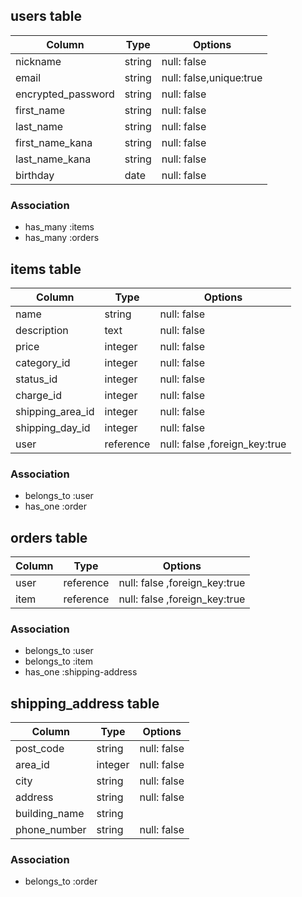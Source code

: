 ## users table

| Column               | Type                | Options                 |
|----------------------|---------------------|-------------------------|
| nickname             | string              | null: false             |
| email                | string              | null: false,unique:true |
| encrypted_password   | string              | null: false             |
| first_name           | string              | null: false             |
| last_name            | string              | null: false             |
| first_name_kana      | string              | null: false             |
| last_name_kana       | string              | null: false             |
| birthday             | date                | null: false             |


### Association

* has_many :items
* has_many :orders

## items table

| Column                              | Type       | Options                            |
|-------------------------------------|------------|------------------------------------|
| name                                | string     | null: false                        |
| description                         | text       | null: false                        |
| price                               | integer    | null: false                        |
| category_id                         | integer    | null: false                        |
| status_id                           | integer    | null: false                        |
| charge_id                           | integer    | null: false                        |
| shipping_area_id                    | integer    | null: false                        |
| shipping_day_id                     | integer    | null: false                        |
| user                                | reference  | null: false ,foreign_key:true      |

### Association

- belongs_to :user
- has_one    :order

## orders table

| Column            | Type       | Options                            |
|-------------------|------------|------------------------------------|
| user              | reference  | null: false ,foreign_key:true      |
| item              | reference  | null: false ,foreign_key:true      |

### Association

- belongs_to :user
- belongs_to :item
- has_one    :shipping-address

## shipping_address table

| Column            | Type       | Options           |
|-------------------|------------|-------------------|
| post_code         | string     | null: false       |
| area_id           | integer    | null: false       |
| city              | string     | null: false       |
| address           | string     | null: false       |
| building_name     | string     |                   |
| phone_number      | string     | null: false       |

### Association

- belongs_to :order
